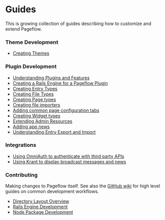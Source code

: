 # Guides

This is growing collection of guides describing how to customize and
extend Pageflow.

### Theme Development

* [Creating Themes](./creating_themes.md)

### Plugin Development

* [Understanding Plugins and Features](./understanding_plugins_and_features.md)
* [Creating a Rails Engine for a Pageflow Plugin](creating_a_pageflow_plugin_rails_engine.md)
* [Creating Entry Types](./creating_entry_types.md)
* [Creating File Types](./creating_file_types.md)
* [Creating Page types](./creating_page_types.md)
* [Creating file importers](./creating_file_importers.md)
* [Adding common page configuration tabs](./adding_common_page_configuration_tabs.md)
* [Creating Widget types](./creating_widget_types.md)
* [Extending Admin Resources](./extending_admin_resources.md)
* [Adding app news](./adding_app_news.md)
* [Understanding Entry Export and Import](./understanding_entry_export_and_import.md)

### Integrations

* [Using OmniAuth to authenticate with third party APIs](./using_omniauth_to_authenticate_with_third_party_apis.md)
* [Using Krant to display broadcast messages and news](./using_krant_to_display_broadcast_messages_and_news.md)

### Contributing

Making changes to Pageflow itself. See also the
[GitHub wiki](https://github.com/codevise/pageflow/wiki#contributing-to-pageflow)
for high level guides on common development workflows.

* [Directory Layout Overview](./contributing/directory_layout_overview.md)
* [Rails Engine Development](./contributing/rails_engine_development.md)
* [Node Package Development](./contributing/node_package_development.md)
